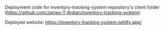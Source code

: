 Deployment code for inventory-tracking-system repository's client folder (https://github.com/James-T-Ardian/inventory-tracking-system)

Deployed website: https://inventory-tracking-system.netlify.app/